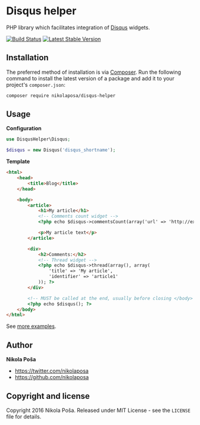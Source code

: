 # Disqus helper

PHP library which facilitates integration of [Disqus](https://disqus.com/) widgets.

[![Build Status](https://travis-ci.org/nikolaposa/disqus-helper.svg?branch=master)](https://travis-ci.org/nikolaposa/disqus-helper)
[![Latest Stable Version](https://poser.pugx.org/nikolaposa/disqus-helper/v/stable)](https://packagist.org/packages/nikolaposa/disqus-helper)

## Installation

The preferred method of installation is via [Composer](http://getcomposer.org/). Run the following
command to install the latest version of a package and add it to your project's `composer.json`:

```bash
composer require nikolaposa/disqus-helper
```

## Usage

**Configuration**
```php
use DisqusHelper\Disqus;

$disqus = new Disqus('disqus_shortname');

```

**Template**
```html
<html>
    <head>
        <title>Blog</title>
    </head>

    <body>
        <article>
            <h1>My article</h1>
            <!-- Comments count widget -->
            <?php echo $disqus->commentsCount(array('url' => 'http://example.com/article1.html')); ?>

            <p>My article text</p>
        </article>

        <div>
            <h2>Comments:</h2>
            <!-- Thread widget -->
            <?php echo $disqus->thread(array(), array(
                'title' => 'My article',
                'identifier' => 'article1'
            )); ?>
        </div>

        <!-- MUST be called at the end, usually before closing </body> tag -->
        <?php echo $disqus(); ?>
    </body>
</html>
```

See [more examples](https://github.com/nikolaposa/disqus-helper/tree/master/examples).

## Author

**Nikola Poša**

* https://twitter.com/nikolaposa
* https://github.com/nikolaposa

## Copyright and license

Copyright 2016 Nikola Poša. Released under MIT License - see the `LICENSE` file for details.